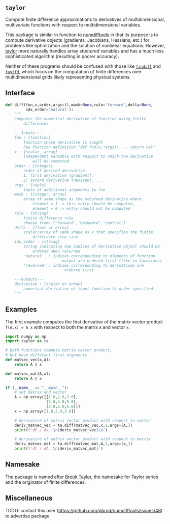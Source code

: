 
## `taylor`

Compute finite difference approximations to derivatives of multidimensional, multivariate functions with respect to multidimensional variables.

This package is similar in function to [numdifftools](https://github.com/pbrod/numdifftools) in that its purpose is to compute derivative objects (gradients, Jacobians, Hessians, etc.) for problems like optimization and the solution of nonlinear equations.
However, [taylor](https://github.com/ghbrown/taylor) more naturally handles array stuctured variables and has a much less sophisticated algorithm (resulting in poorer accuracy).

Neither of these programs should be confused with those like [`findiff`](https://github.com/maroba/findiff) and [`fastfd`](https://github.com/stefanmeili/FastFD), which focus on the computation of finite differences over multidimensional grids likely representing physical systems.


## Interface

```python
def diff(fun,x,order,args=(),mask=None,rule='forward',delta=None,
         idx_order='natural'):
    """
    Computes the numerical derivative of function using finite
        differences

    ---Inputs---
    fun : {function}
        function whose derivative is sought
        has function definition "def fun(x,*args): ... return val"
    x : {scalar, array}
        independent variable with respect to which the derivative
            will be computed
    order : {integer}
        order of desired derivative
        1: first derivative (gradient),
        2: second derivative (Hessian), ...
    args : {tuple}
        tuple of additional arguments to fun
    mask : {integer, array}
        array of same shape as the returned derivative where
            element = 1 -> this entry should be computed,
            element = 0 -> entry should not be computed
    rule : {string}
        finite difference rule
        choose from: {'forward','backward','central'}
    delta : {float or array}
        scalar/array of same shape as x that specifies the finite
            difference step size
    idx_order : {string}
        string indicating how indices of derivative object should be
            ordered when returned
        'natural'  : indices corresponding to elements of function
                         output are ordered first (like in Jacobians)
        'reversed' : indices corresponding to derivatives are
                          ordered first

    ---Outputs---
    derivative : {scalar or array}
        numerical derivative of input function to order specified
    """
```


## Examples

The first example computes the first derivative of the matrix vector product `f(A,x) = A x` with respect to both the matrix `A` and vector `x`.

```python
import numpy as np
import taylor as ta

# both functions compute matrix vector product,
# but have different first arguments
def matvec_vec(x,A):
    return A @ x

def matvec_mat(A,x):
    return A @ x

if (__name__ == "__main__"):
    # set matrix and vector
    A = np.array([[1.0,2.0,3.0],
                  [2.0,4.0,5.0],
                  [3.0,5.0,6.0]])
    x = np.array([1.0,2.0,3.0])

    # derivative of matrix vector product with respect to vector
    deriv_matvec_vec = ta.diff(matvec_vec,x,1,args=(A,))
    print(f'df / dx :\n{deriv_matvec_vec}\n')

    # derivative of matrix vector product with respect to matrix
    deriv_matvec_mat = ta.diff(matvec_mat,A,1,args=(x,))
    print(f'df / dA :\n{deriv_matvec_mat}')
```


## Namesake

The package is named after [Brook Taylor](https://en.wikipedia.org/wiki/Brook_Taylor), the namesake for Taylor series and the originator of finite differences.


## Miscellaneous

TODO: contact this user (https://github.com/pbrod/numdifftools/issues/48) to advertise package
